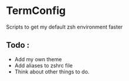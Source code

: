 # TermConfig
Scripts to get my default zsh environment faster

## Todo :
  - Add my own theme
  - Add aliases to zshrc file
  - Think about other things to do.
